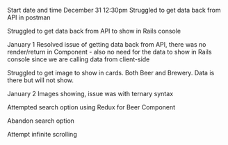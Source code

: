 Start date and time December 31 12:30pm 
  Struggled to get data back from API in postman 

  Struggled to get data back from API to show in Rails console 

January 1
  Resolved issue of getting data back from API, there was no render/return in Component - also no need for the data to show in Rails console since we are calling data from client-side

  Struggled to get image to show in cards. Both Beer and Brewery. Data is there but will not show. 

January 2
  Images showing, issue was with ternary syntax 

  Attempted search option using Redux for Beer Component 

  Abandon search option 

  Attempt infinite scrolling